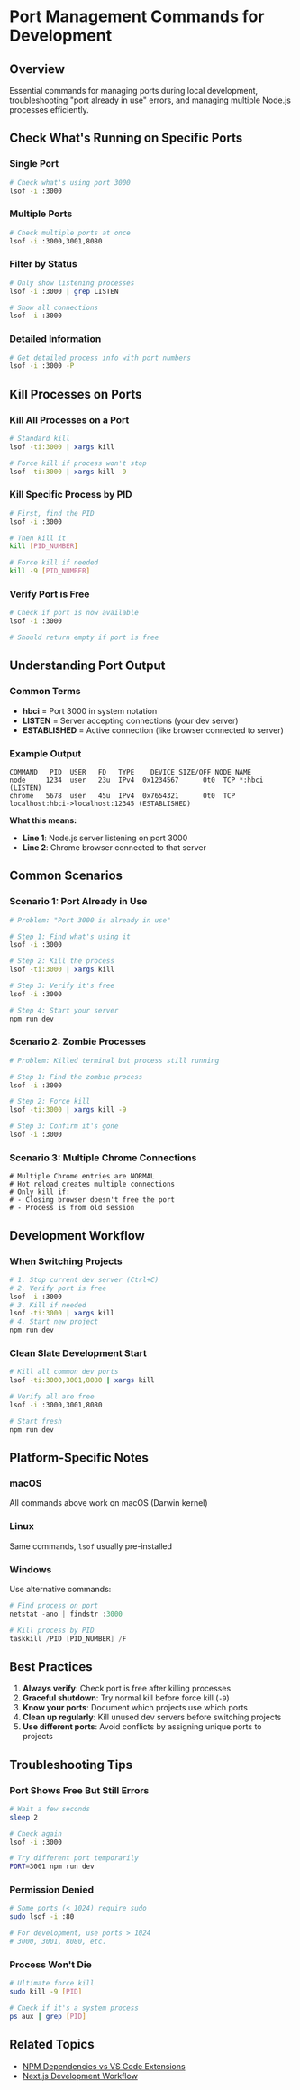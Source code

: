 # Port Management Commands for Development

## Overview

Essential commands for managing ports during local development, troubleshooting "port already in use" errors, and managing multiple Node.js processes efficiently.

## Check What's Running on Specific Ports

### Single Port
```bash
# Check what's using port 3000
lsof -i :3000
```

### Multiple Ports
```bash
# Check multiple ports at once
lsof -i :3000,3001,8080
```

### Filter by Status
```bash
# Only show listening processes
lsof -i :3000 | grep LISTEN

# Show all connections
lsof -i :3000
```

### Detailed Information
```bash
# Get detailed process info with port numbers
lsof -i :3000 -P
```

## Kill Processes on Ports

### Kill All Processes on a Port
```bash
# Standard kill
lsof -ti:3000 | xargs kill

# Force kill if process won't stop
lsof -ti:3000 | xargs kill -9
```

### Kill Specific Process by PID
```bash
# First, find the PID
lsof -i :3000

# Then kill it
kill [PID_NUMBER]

# Force kill if needed
kill -9 [PID_NUMBER]
```

### Verify Port is Free
```bash
# Check if port is now available
lsof -i :3000

# Should return empty if port is free
```

## Understanding Port Output

### Common Terms

- **hbci** = Port 3000 in system notation
- **LISTEN** = Server accepting connections (your dev server)
- **ESTABLISHED** = Active connection (like browser connected to server)

### Example Output
```
COMMAND   PID  USER   FD   TYPE    DEVICE SIZE/OFF NODE NAME
node     1234  user   23u  IPv4  0x1234567      0t0  TCP *:hbci (LISTEN)
chrome   5678  user   45u  IPv4  0x7654321      0t0  TCP localhost:hbci->localhost:12345 (ESTABLISHED)
```

**What this means:**
- **Line 1**: Node.js server listening on port 3000
- **Line 2**: Chrome browser connected to that server

## Common Scenarios

### Scenario 1: Port Already in Use
```bash
# Problem: "Port 3000 is already in use"

# Step 1: Find what's using it
lsof -i :3000

# Step 2: Kill the process
lsof -ti:3000 | xargs kill

# Step 3: Verify it's free
lsof -i :3000

# Step 4: Start your server
npm run dev
```

### Scenario 2: Zombie Processes
```bash
# Problem: Killed terminal but process still running

# Step 1: Find the zombie process
lsof -i :3000

# Step 2: Force kill
lsof -ti:3000 | xargs kill -9

# Step 3: Confirm it's gone
lsof -i :3000
```

### Scenario 3: Multiple Chrome Connections
```
# Multiple Chrome entries are NORMAL
# Hot reload creates multiple connections
# Only kill if:
# - Closing browser doesn't free the port
# - Process is from old session
```

## Development Workflow

### When Switching Projects
```bash
# 1. Stop current dev server (Ctrl+C)
# 2. Verify port is free
lsof -i :3000
# 3. Kill if needed
lsof -ti:3000 | xargs kill
# 4. Start new project
npm run dev
```

### Clean Slate Development Start
```bash
# Kill all common dev ports
lsof -ti:3000,3001,8080 | xargs kill

# Verify all are free
lsof -i :3000,3001,8080

# Start fresh
npm run dev
```

## Platform-Specific Notes

### macOS
All commands above work on macOS (Darwin kernel)

### Linux
Same commands, `lsof` usually pre-installed

### Windows
Use alternative commands:
```powershell
# Find process on port
netstat -ano | findstr :3000

# Kill process by PID
taskkill /PID [PID_NUMBER] /F
```

## Best Practices

1. **Always verify**: Check port is free after killing processes
2. **Graceful shutdown**: Try normal kill before force kill (`-9`)
3. **Know your ports**: Document which projects use which ports
4. **Clean up regularly**: Kill unused dev servers before switching projects
5. **Use different ports**: Avoid conflicts by assigning unique ports to projects

## Troubleshooting Tips

### Port Shows Free But Still Errors
```bash
# Wait a few seconds
sleep 2

# Check again
lsof -i :3000

# Try different port temporarily
PORT=3001 npm run dev
```

### Permission Denied
```bash
# Some ports (< 1024) require sudo
sudo lsof -i :80

# For development, use ports > 1024
# 3000, 3001, 8080, etc.
```

### Process Won't Die
```bash
# Ultimate force kill
sudo kill -9 [PID]

# Check if it's a system process
ps aux | grep [PID]
```

## Related Topics
- [NPM Dependencies vs VS Code Extensions](./npm-dependencies-vs-vscode-extensions.md)
- [Next.js Development Workflow](../nextjs/nextjs-ssr-data-fetching-best-practices.md)